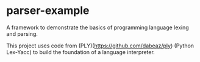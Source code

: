 # parser-example
A framework to demonstrate the basics of programming language lexing and parsing.

This project uses code from (PLY)(https://github.com/dabeaz/ply) (Python Lex-Yacc) to build the foundation of a language interpreter.
